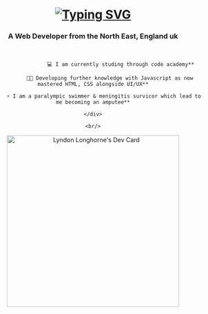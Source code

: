 <h1 align="center"> 
 <a href="https://git.io/typing-svg"><img src="https://readme-typing-svg.herokuapp.com?font=Fira+Code&weight=500&size=25&pause=1000&color=B729F7&center=true&vCenter=true&random=false&width=435&lines=Hi+I+am+Lyndon+Longhorne+%F0%9F%91%8B" alt="Typing SVG" /></a>
</h1>

<h3 align="center">A Web Developer from the North East, England uk</h3>

<br> 

<div align="center">

                      💻 I am currently studing through code academy**

               👩‍💻 Developing further knowledge with Javascript as now mastered HTML, CSS alongside UI/UX**

           ⚡ I am a paralympic swimmer & meningitis survicor which lead to me becoming an amputee**

    </div>

    <br/>

<a href="https://app.daily.dev/lyndonlonghorne"><img src="https://api.daily.dev/devcards/f895741475da4ef5b5ee7a8accb59015.png?r=917" width="400" alt="Lyndon Longhorne's Dev Card"/></a>

